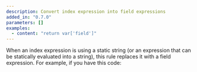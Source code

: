 ```yaml
---
description: Convert index expression into field expressions
added_in: "0.7.0"
parameters: []
examples:
  - content: "return var['field']"
---
```


When an index expression is using a static string (or an expression that can be statically evaluated into a string), this rule replaces it with a field expression. For example, if you have this code:
